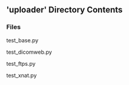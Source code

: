 ## 'uploader' Directory Contents

### Files

test_base.py

test_dicomweb.py

test_ftps.py

test_xnat.py


